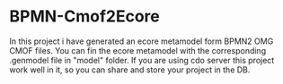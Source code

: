 BPMN-Cmof2Ecore
===============
In this project i have generated an ecore metamodel form BPMN2 OMG CMOF files. You can fin the ecore metamodel with the
corresponding .genmodel file in "model" folder. If you are using cdo server this project work well in it, so you can 
share and store your project in the DB.
